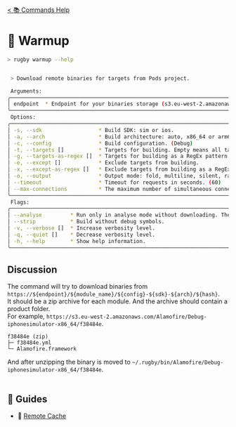 [< 📚 Commands Help](README.md)

# 🐳 Warmup

```sh
> rugby warmup --help
```

```sh

 > Download remote binaries for targets from Pods project.

 Arguments:
╭─────────────────────────────────────────────────────────────────────────────╮
│ endpoint  * Endpoint for your binaries storage (s3.eu-west-2.amazonaws.com) │
╰─────────────────────────────────────────────────────────────────────────────╯
 Options:
╭───────────────────────────────────────────────────────────────────────────────────╮
│ -s, --sdk                  * Build SDK: sim or ios.                               │
│ -a, --arch                 * Build architecture: auto, x86_64 or arm64.           │
│ -c, --config               * Build configuration. (Debug)                         │
│ -t, --targets []           * Targets for building. Empty means all targets.       │
│ -g, --targets-as-regex []  * Targets for building as a RegEx pattern.             │
│ -e, --except []            * Exclude targets from building.                       │
│ -x, --except-as-regex []   * Exclude targets from building as a RegEx pattern.    │
│ -o, --output               * Output mode: fold, multiline, silent, raw.           │
│ --timeout                  * Timeout for requests in seconds. (60)                │
│ --max-connections          * The maximum number of simultaneous connections. (10) │
╰───────────────────────────────────────────────────────────────────────────────────╯
 Flags:
╭─────────────────────────────────────────────────────────────────────────────────────────────╮
│ --analyse         * Run only in analyse mode without downloading. The endpoint is optional. │
│ --strip           * Build without debug symbols.                                            │
│ -v, --verbose []  * Increase verbosity level.                                               │
│ -q, --quiet []    * Decrease verbosity level.                                               │
│ -h, --help        * Show help information.                                                  │
╰─────────────────────────────────────────────────────────────────────────────────────────────╯
```

## Discussion

The command will try to download binaries from `https://${endpoint}/${module_name}/${config}-${sdk}-${arch}/${hash}`.\
It should be a zip archive for each module. And the archive should contain a product folder.\
For example, `https://s3.eu-west-2.amazonaws.com/Alamofire/Debug-iphonesimulator-x86_64/f38484e`.
```
f38484e (zip)
├─ f38484e.yml
└─ Alamofire.framework
```
And after unzipping the binary is moved to `~/.rugby/bin/Alamofire/Debug-iphonesimulator-x86_64/f38484e`.
<br><br>

## 🦮 Guides

- 🐳 [Remote Cache](../remote-cache.md)
